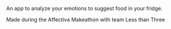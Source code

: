 An app to analyze your emotions to suggest food in your fridge.

Made during the Affectiva Makeathon with team Less than Three

